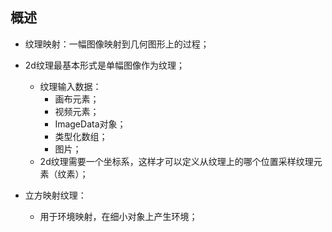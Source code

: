 ## 概述

* 纹理映射：一幅图像映射到几何图形上的过程；

* 2d纹理最基本形式是单幅图像作为纹理；
  + 纹理输入数据：
    - 画布元素；
    - 视频元素；
    - ImageData对象；
    - 类型化数组；
    - 图片；
  + 2d纹理需要一个坐标系，这样才可以定义从纹理上的哪个位置采样纹理元素（纹素）；

* 立方映射纹理：
  + 用于环境映射，在细小对象上产生环境；
